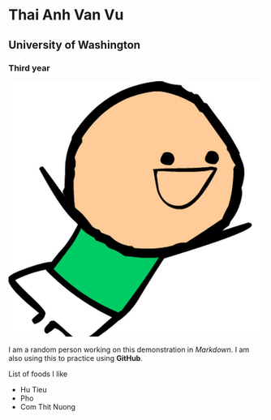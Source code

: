 # Thai Anh Van Vu
## University of Washington
### Third year
![Random Person](imgs/randomchar.jpg)

I am a random person working on this demonstration in *Markdown*. I am also using this to practice using **GitHub**. 

List of foods I like

- Hu Tieu
- Pho
- Com Thit Nuong
